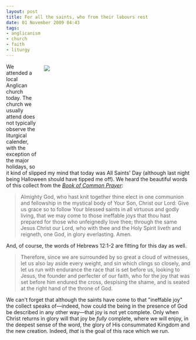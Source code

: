```yaml
---
layout: post
title: For all the saints, who from their labours rest
date: 01 November 2009 04:43
tags:
- anglicanism
- church
- faith
- liturgy
---
```

<div style="float: right; margin: 5px 1px 0px 20px; width: 400px; height: 269px;"><img src="https://dl.dropboxusercontent.com/u/3897986/Jake%20Blog%20Images/All-Saints.jpg" /></div>
<p>We attended a local Anglican church today. The church we usually attend does not typically observe the liturgical calender, with the exception of the major holidays, so it kind of slipped my mind that today was All Saints' Day (although last night being Halloween should have tipped me off). We heard the beautiful words of this collect from the <a href="http://en.wikipedia.org/wiki/Book_of_common_prayer"><span style="font-style: italic;">Book of Common Prayer</span></a>:</p>
<blockquote>
Almighty God, who hast knit together thine elect in one communion and fellowship in the mystical body of Your Son, Christ our Lord: Give us grace so to follow Your blessed saints in all virtuous and godly living, that we may come to those ineffable joys that thou hast prepared for those who unfeignedly love thee; through the same Jesus Christ our Lord, who with thee and the Holy Spirit liveth and reigneth, one God, in glory everlasting. Amen.
</blockquote>
<p>And, of course, the words of Hebrews 12:1-2 are fitting for this day as well.</p>
<blockquote>
Therefore, since we are surrounded by so great a cloud of witnesses, let us also lay aside every weight, and sin which clings so closely, and let us run with endurance the race that is set before us, looking to Jesus, the founder and perfecter of our faith, who for the joy that was set before him endured the cross, despising the shame, and is seated at the right hand of the throne of God.</span></blockquote>

We can't forget that although the saints have come to that "ineffable joy" the collect speaks of&mdash;indeed, how could the being in the presence of God be described in any other way&mdash;that joy is not yet complete. Only when Christ returns in glory will that joy be <span style="font-style: italic;">fully</span> complete, where we will enjoy, in the deepest sense of the word, the glory of His consummated Kingdom and the new creation. Indeed, <span style="font-style: italic;">that</span> is the goal of this race which we run.
